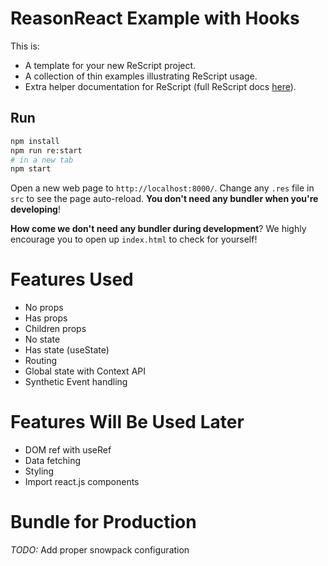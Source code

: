 # ReasonReact Example with Hooks

This is:

- A template for your new ReScript project.
- A collection of thin examples illustrating ReScript usage.
- Extra helper documentation for ReScript (full ReScript docs [here](https://rescript-lang.org/docs/react/latest/introduction)).

## Run

```sh
npm install
npm run re:start
# in a new tab
npm start
```

Open a new web page to `http://localhost:8000/`. Change any `.res` file in `src` to see the page auto-reload. **You don't need any bundler when you're developing**!

**How come we don't need any bundler during development**? We highly encourage you to open up `index.html` to check for yourself!

# Features Used

- No props
- Has props
- Children props
- No state
- Has state (useState)
- Routing
- Global state with Context API
- Synthetic Event handling

# Features Will Be Used Later

- DOM ref with useRef
- Data fetching
- Styling
- Import react.js components

# Bundle for Production

_TODO:_ Add proper snowpack configuration
